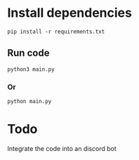 # Install dependencies
```
pip install -r requirements.txt
```
## Run code
```
python3 main.py
```
### Or
```
python main.py
```

# Todo
Integrate the code into an discord bot